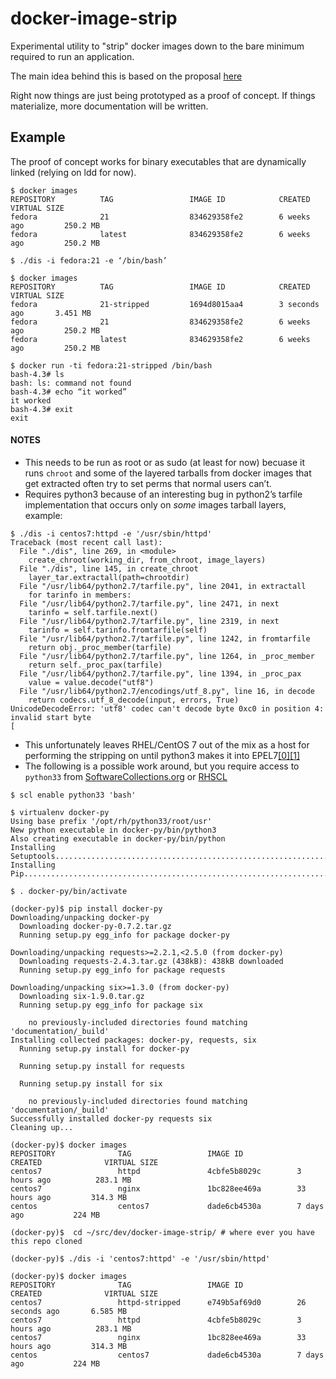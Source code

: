 docker-image-strip
==================
Experimental utility to "strip" docker images down to the bare minimum required to run an application.

The main idea behind this is based on the proposal [here](https://lists.projectatomic.io/projectatomic-archives/atomic-devel/2015-February/msg00016.html)

Right now things are just being prototyped as a proof of concept. If things materialize, more documentation will be written.

Example
-------
The proof of concept works for binary executables that are dynamically linked (relying on ldd for now).


```shell
$ docker images
REPOSITORY          TAG                 IMAGE ID            CREATED             VIRTUAL SIZE
fedora              21                  834629358fe2        6 weeks ago         250.2 MB
fedora              latest              834629358fe2        6 weeks ago         250.2 MB

$ ./dis -i fedora:21 -e ‘/bin/bash’

$ docker images
REPOSITORY          TAG                 IMAGE ID            CREATED             VIRTUAL SIZE
fedora              21-stripped         1694d8015aa4        3 seconds ago       3.451 MB
fedora              21                  834629358fe2        6 weeks ago         250.2 MB
fedora              latest              834629358fe2        6 weeks ago         250.2 MB

$ docker run -ti fedora:21-stripped /bin/bash
bash-4.3# ls
bash: ls: command not found
bash-4.3# echo “it worked”
it worked
bash-4.3# exit
exit

```

#### NOTES
  * This needs to be run as root or as sudo (at least for now) becuase it runs `chroot` and some of the layered tarballs from docker images that get extracted often try to set perms that normal users can’t.
  * Requires python3 because of an interesting bug in python2’s tarfile implementation that occurs only on *some* images tarball layers, example:
```
$ ./dis -i centos7:httpd -e '/usr/sbin/httpd'
Traceback (most recent call last):
  File "./dis", line 269, in <module>
    create_chroot(working_dir, from_chroot, image_layers)
  File "./dis", line 145, in create_chroot
    layer_tar.extractall(path=chrootdir)
  File "/usr/lib64/python2.7/tarfile.py", line 2041, in extractall
    for tarinfo in members:
  File "/usr/lib64/python2.7/tarfile.py", line 2471, in next
    tarinfo = self.tarfile.next()
  File "/usr/lib64/python2.7/tarfile.py", line 2319, in next
    tarinfo = self.tarinfo.fromtarfile(self)
  File "/usr/lib64/python2.7/tarfile.py", line 1242, in fromtarfile
    return obj._proc_member(tarfile)
  File "/usr/lib64/python2.7/tarfile.py", line 1264, in _proc_member
    return self._proc_pax(tarfile)
  File "/usr/lib64/python2.7/tarfile.py", line 1394, in _proc_pax
    value = value.decode("utf8")
  File "/usr/lib64/python2.7/encodings/utf_8.py", line 16, in decode
    return codecs.utf_8_decode(input, errors, True)
UnicodeDecodeError: 'utf8' codec can't decode byte 0xc0 in position 4: invalid start byte
[
```
  * This unfortunately leaves RHEL/CentOS 7 out of the mix as a host for performing the stripping on until python3 makes it into EPEL7[[0]](https://lists.fedoraproject.org/pipermail/epel-devel/2015-January/010700.html)[[1]](https://fedoraproject.org/wiki/User:Bkabrda/EPEL7_Python3)
  * The following is a possible work around, but you require access to `python33` from [SoftwareCollections.org](https://www.softwarecollections.org/) or [RHSCL](https://access.redhat.com/documentation/en-US/Red_Hat_Software_Collections/)
```
$ scl enable python33 'bash'

$ virtualenv docker-py
Using base prefix '/opt/rh/python33/root/usr'
New python executable in docker-py/bin/python3
Also creating executable in docker-py/bin/python
Installing Setuptools..............................................................................................................................................................................................................................done.
Installing Pip.....................................................................................................................................................................................................................................................................................................................................done.

$ . docker-py/bin/activate

(docker-py)$ pip install docker-py
Downloading/unpacking docker-py
  Downloading docker-py-0.7.2.tar.gz
  Running setup.py egg_info for package docker-py

Downloading/unpacking requests>=2.2.1,<2.5.0 (from docker-py)
  Downloading requests-2.4.3.tar.gz (438kB): 438kB downloaded
  Running setup.py egg_info for package requests

Downloading/unpacking six>=1.3.0 (from docker-py)
  Downloading six-1.9.0.tar.gz
  Running setup.py egg_info for package six

    no previously-included directories found matching 'documentation/_build'
Installing collected packages: docker-py, requests, six
  Running setup.py install for docker-py

  Running setup.py install for requests

  Running setup.py install for six

    no previously-included directories found matching 'documentation/_build'
Successfully installed docker-py requests six
Cleaning up...

(docker-py)$ docker images
REPOSITORY              TAG                 IMAGE ID            CREATED              VIRTUAL SIZE
centos7                 httpd               4cbfe5b8029c        3 hours ago          283.1 MB
centos7                 nginx               1bc828ee469a        33 hours ago         314.3 MB
centos                  centos7             dade6cb4530a        7 days ago           224 MB

(docker-py)$  cd ~/src/dev/docker-image-strip/ # where ever you have this repo cloned

(docker-py)$ ./dis -i 'centos7:httpd' -e '/usr/sbin/httpd'

(docker-py)$ docker images
REPOSITORY              TAG                 IMAGE ID            CREATED              VIRTUAL SIZE
centos7                 httpd-stripped      e749b5af69d0        26 seconds ago       6.585 MB
centos7                 httpd               4cbfe5b8029c        3 hours ago          283.1 MB
centos7                 nginx               1bc828ee469a        33 hours ago         314.3 MB
centos                  centos7             dade6cb4530a        7 days ago           224 MB
```

